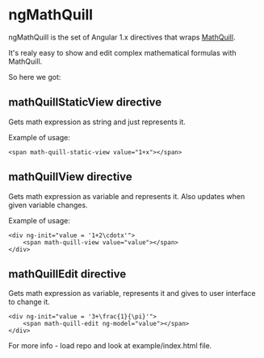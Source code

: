 # ngMathQuill

ngMathQuill is the set of Angular 1.x directives that wraps [MathQuill](http://mathquill.com/).

It's realy easy to show and edit complex mathematical formulas with MathQuill.

So here we got:

## **mathQuillStaticView directive**

Gets math expression as string and just represents it.

Example of usage:

```
<span math-quill-static-view value="1+x"></span>
```

## **mathQuillView directive**

Gets math expression as variable and represents it. Also updates when given variable changes.

Example of usage:

```
<div ng-init="value = '1+2\cdotx'">
	<span math-quill-view value="value"></span>
</div>
```

## **mathQuillEdit directive**

Gets math expression as variable, represents it and gives to user interface to change it.

```
<div ng-init="value = '3+\frac{1}{\pi}'">
	<span math-quill-edit ng-model="value"></span>
</div>
```

For more info - load repo and look at example/index.html file.
